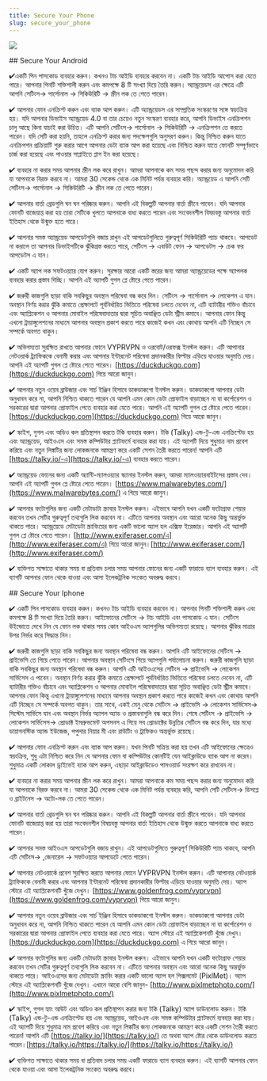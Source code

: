 ```yaml
---
title: Secure Your Phone
slug: secure_your_phone
---
```


![](/images/coverchap_3.jpg)


<div class="SECPHONE_H2" markdown="1">## Secure Your Android</div>




✔একটি পিন পাসকোড ব্যবহার করুন। কখনও টাচ আইডি ব্যবহার করবেন না। একটি টাচ আইডি আপোস করা যেতে পারে। আপনার পিনটি শক্তিশালী করুন এবং কমপক্ষে 8 টি সংখ্যা দিয়ে তৈরি করুন। অ্যান্ড্রয়েডস এর ক্ষেত্রে এটি আপনি সেটিংস→ পার্সোনাল → সিকিউরিটি → স্ক্রীন লক তে পেতে পারেন।

✔ আপনার ফোন এনক্রিপ্ট করুন এবং ব্যাক আপ করুন। এটি অ্যান্ড্রয়েডস এর সাম্প্রতিক সংস্করণের সঙ্গে স্বয়ংক্রিয় হয়। যদি আপনার ডিভাইস অ্যান্ড্রয়েড 4.0 বা তার চেয়েও নতুন সংস্করণ ব্যবহার করে, আপনি ডিভাইস এনক্রিপশন চালু আছে কিনা যাচাই করা উচিত। এটি আপনি সেটিংস→ পার্সোনাল → সিকিউরিটি → এনক্রিপশন তে করতে পারেন। যদি সেটি করা হয়নি, তাহলে এনক্রিপ্ট করার জন্য পদক্ষেপগুলি অনুসরণ করুন। কিন্তু নিশ্চিত করুন যাতে এনক্রিপশন প্রক্রিয়াটি শুরু করার আগে আপনার ডেটা ব্যাক আপ করা হয়েছে এবং নিশ্চিত করুন যাতে ফোনটি সম্পূর্ণভাবে চার্জ করা হয়েছে এবং পাওয়ার সাপ্লাইতে প্লাগ ইন করা হয়েছে। 

✔ ব্যবহার না করার সময় আপনার স্ক্রীন লক করে রাখুন। আমরা আপনাকে কম সময় পছন্দ করার জন্য অনুমোদন করি যা আপনাকে বিরক্ত করবে না। আমরা 30 সেকেন্ড থেকে এক মিনিট পর্যন্ত ব্যবহার করি। অ্যান্ড্রয়েড এ আপনি সেটি সেটিংস→ পার্সোনাল → সিকিউরিটি → স্ক্রীন লক তে পেতে পারেন। 

✔ আপনার বার্তা থ্রেডগুলি ঘন ঘন পরিষ্কার করুন।  আপনি এই বিকল্পটি আপনার বার্তা স্ক্রীনে পাবেন। যদি আপনার ফোনটি বাজেয়াপ্ত করা হয় তারা সেটিকে খুলতে আপনাকে বাধ্য করতে পারেন এবং সংবেদনশীল বিষয়বস্তু আপনার বার্তা ইতিহাস থেকে উন্মুক্ত হতে পারে।




✔ আপনার সমস্ত অ্যান্ড্রয়েড আপডেটগুলি বজায় রাখুন এই আপডেটগুলিতে গুরুত্বপূর্ণ সিকিউরিটি প্যাচ থাকবে। আপডেট না করালে তা আপনার ডিভাইসটিকে ঝুঁকিগ্রস্ত করতে পারে, সেটিংস → এবাউট ফোন → আপডেটস → চেক ফর আপডেটস এ যান। 

✔ একটি অ্যাপ লক সফটওয়্যার যোগ করুন। সুরক্ষার আরো একটি স্তরের জন্য আমরা অ্যান্ড্রয়েডের পক্ষে অ্যাপলক ব্যবহার করার প্রস্তাব দিচ্ছি। আপনি এই অ্যাপটি গুগল প্লে ষ্টোরে পেতে পারেন।

✔ জরুরী কাজগুলি ছাড়া বাকি সবকিছুর অবস্থান পরিষেবা বন্ধ করে দিন। সেটিংস → পার্সোনাল → লোকেশন এ যান। অবস্থান নির্ণয় করার ঝুঁকি কমাতে প্রেক্ষাপটে পূর্বনির্ধারিত ভিত্তিতে পরিষেবা চলতে দেবেন না, এটি ব্যাটারীর শক্তিও বাঁচাবে এবং অ্যাপ্লিকেশন ও আপনার মোবাইল পরিষেবাদাতার দ্বারা সূচিত অবাঞ্ছিত ডেটা স্ট্রীম কমাবে। আপনার ফোন কিন্তু এখনো ট্রায়াঙ্গুলেশনের মাধ্যমে আপনার অবস্থান প্রকাশ করতে পারে কাজেই কখন এবং কোথায় আপনি এটি নিচ্ছেন সে সম্পর্কে অবগত থাকুন। 

✔ অভিগম্যতা সুরক্ষিত রাখতে আপনার ফোনে VYPRVPN ও ওরবোট/ওরফক্স ইনস্টল করুন। এটি আপানার নেটওয়ার্ক ট্র্যাফিককে বেনামী করার এবং আপনার ইন্টারনেট পরিষেবা প্রদানকারীর ফিল্টার এড়িয়ে যাওয়ার অনুমতি দেয়। আপনি এই অ্যাপটি গুগল প্লে ষ্টোরে পেতে পারেন। [https://duckduckgo.com](https://duckduckgo.com) গিয়ে আরো জানুন।




✔ আপনার নতুন ওয়েব ব্রাউজার এবং সার্চ ইঞ্জিন হিসাবে ডাকডাকগো ইনস্টল করুন। ডাকডাকগো আপনার ডেটা অনুধাবন করে না, আপনি নিশ্চিত থাকতে পারেন যে আপনি এমন কোন ডেটা প্রোফাইল বাড়াচ্ছেন না যা কর্পোরেশন ও সরকারের দ্বারা আপনার প্রোফাইল পেতে ব্যবহার করা যেতে পারে। আপনি এই অ্যাপটি গুগল প্লে ষ্টোরে পেতে পারেন। [https://duckduckgo.com](https://duckduckgo.com) গিয়ে আরো জানুন।

✔ স্কাইপ, গুগল এবং অডিও কল প্রতিস্থাপন করতে টকি ব্যবহার করুন। টকি (Talky) এন্ড-টু-এন্ড এনক্রিপ্টেড হয় এবং অ্যান্ড্রয়েড, আইওএস এবং সমস্ত কম্পিউটার প্ল্যাটফর্মে ব্যবহার করা যায়। এই অ্যাপটি দিয়ে শুধুমাত্র নাম প্রবেশ করিয়ে এবং নতুন লিঙ্কটির জন্য লোকজনকে আমন্ত্রণ করে একটি সেশন তৈরী করতে পারেন! আপনি এটি [https://talky.io/-এ](https://talky.io/-এ) ব্যবহার করতে পারেন।

✔ অ্যান্ড্রয়েড ফোনের জন্য একটি অ্যান্টি-ম্যালওয়্যার স্ক্যানার ইনস্টল করুন, আমরা ম্যালওয়্যারবাইটসের প্রস্তাব দেব। আপনি এই অ্যাপটি গুগল প্লে ষ্টোরে পেতে পারেন। [https://www.malwarebytes.com/](https://www.malwarebytes.com/) এ গিয়ে আরো জানুন।

✔ আপনার ফটোগুলির জন্য একটি মেটাডাটা স্ক্রাবার ইনস্টল করুন। এইভাবে আপনি যখন একটি ফটোগ্রাফ শেয়ার করবেন তখন সেটির গুরুত্বপূর্ণ তথ্যগুলি লিক করবেন না। এটিতে আপনার অবস্থান এবং আরো অনেক কিছু অন্তর্ভুক্ত থাকতে পারে। অ্যান্ড্রয়েডে মেটাডেটা স্ক্রাবিংয়ের জন্য একটি ভালো অ্যাপ হল এক্সিফ ইরেজার। আপনি এই অ্যাপটি গুগল প্লে ষ্টোরে পেতে পারেন।  [http://www.exiferaser.com/এ](http://www.exiferaser.com/এ) গিয়ে আরো জানুন।[http://www.exiferaser.com/](http://www.exiferaser.com/)

✔ ব্যক্তিগত সাক্ষাতে থাকার সময় বা প্রতিবাদ চলার সময় আপনার ফোনের জন্য একটি ফারাডে ব্যাগ ব্যবহার করুন। এই ব্যাগটি আপনার ফোন থেকে যাওয়া এবং আসা ইলেকট্রনিক সংকেত অবরুদ্ধ করবে।

<div class="SECPHONE_H2" markdown="1">## Secure Your Iphone</div>






✔ একটি পিন পাসকোড ব্যবহার করুন। কখনও টাচ আইডি ব্যবহার করবেন না। আপনার পিনটি শক্তিশালী করুন এবং কমপক্ষে 8 টি সংখ্যা দিয়ে তৈরি করুন। আইফোনের সেটিংস → টাচ আইডি এবং পাসকোড এ যান। সেটিংস উইন্ডোতে দেখে নিন যে ফোন লক থাকার সময় কোন আইওএস অ্যাপগুলির অভিগম্যতা রয়েছে। আপনার ঝুঁকির মাত্রার উপর নির্ভর করে সিদ্ধান্ত নিন।

✔ জরুরী কাজগুলি ছাড়া বাকি সবকিছুর জন্য অবস্থান পরিষেবা বন্ধ করুন। আপনি এটি আইফোনের সেটিংস → প্রাইভেসি তে গিয়ে পেতে পারেন। আপনার অবস্থান সেটিংসে গিয়ে অ্যাপগুলি পর্যালোচনা করুন। জরুরী কাজগুলি ছাড়া বাকি সবকিছুর জন্য অবস্থান পরিষেবা বন্ধ করুন। আপনি এটি আইওএসের সেটিংস → প্রাইভেসি → লোকেশন সার্ভিসেস এ পাবেন। অবস্থান নির্ণয় করার ঝুঁকি কমাতে প্রেক্ষাপটে পূর্বনির্ধারিত ভিত্তিতে পরিষেবা চলতে দেবেন না, এটি ব্যাটারীর শক্তিও বাঁচাবে এবং অ্যাপ্লিকেশন ও আপনার মোবাইল পরিষেবাদাতার দ্বারা সূচিত অবাঞ্ছিত ডেটা স্ট্রীম কমাবে। আপনার ফোন কিন্তু এখনো ট্রায়াঙ্গুলেশনের মাধ্যমে আপনার অবস্থান প্রকাশ করতে পারে কাজেই কখন এবং কোথায় আপনি এটি নিচ্ছেন সে সম্পর্কে অবগত থাকুন। তার সাথে, একই মেনু থেকে সেটিংস → প্রাইভেসি → লোকেশন সার্ভিসেস→  সিস্টেম সার্ভিসে যান এবং অবস্থান নির্ভর অ্যাপল অ্যাড ও প্রস্তাবনাগুলি বন্ধ করে দিন। শেষে সেটিংস → প্রাইভেসি → লোকেশন সার্ভিসেস→  প্রোডাক্ট ইমপ্রুভমেন্ট অপসনস এ গিয়ে সব প্রোডাক্টের উন্নতির সেটিংস বন্ধ করে দিন, যার মধ্যে ডায়াগনস্টিক অ্যান্ড ইউজেজ, পপুলার নিয়ার মী এবং রাউটিং ও ট্রাফিকও অন্তর্ভুক্ত রয়েছে।




✔ আপনার ফোন এনক্রিপ্ট করুন এবং ব্যাক আপ করুন। যখন পিনটি সক্রিয় করা হয় তখন এটি আইফোনের ক্ষেত্রেও স্বয়ংক্রিয়, শুধু এটা নিশ্চিত করে নিন যে আপনার ফোন বা কম্পিউটার কোনটিই যেন আইক্লাউডে ব্যাক আপ না করেন। শুধুমাত্র একটি লোকাল ড্রাইভেই ব্যাক আপ করুন, এছাড়া আইক্লাউডেও পাসওয়ার্ড সংরক্ষণ করে রাখবেন না।

✔ ব্যবহার না করার সময় আপনার স্ক্রীন লক করে রাখুন। আমরা আপনাকে কম সময় পছন্দ করার জন্য অনুমোদন করি যা আপনাকে বিরক্ত করবে না। আমরা 30 সেকেন্ড থেকে এক মিনিট পর্যন্ত ব্যবহার করি, আপনি সেটি সেটিংস→ ডিসপ্লে ও ব্রাইটনেস → অটো-লক তে পেতে পারেন।

✔ আপনার বার্তা থ্রেডগুলি ঘন ঘন পরিষ্কার করুন। আপনি এই বিকল্পটি আপনার বার্তা স্ক্রীনে পাবেন। যদি আপনার ফোনটি বাজেয়াপ্ত করা হয় তারা সংবেদনশীল বিষয়বস্তু আপনার বার্তা ইতিহাস থেকে উন্মুক্ত করতে আপনাকে বাধ্য করতে পারেন।

✔ আপনার সমস্ত আইওএস আপডেটগুলি বজায় রাখুন। এই আপডেটগুলিতে গুরুত্বপূর্ণ সিকিউরিটি প্যাচ থাকবে, আপনি এটি সেটিংস→ ,জেনারেল → সফটওয়্যার আপডেটে পেতে পারেন।

✔ আপনার নেটওয়ার্কে প্রবেশ সুরক্ষিত করতে আপনার ফোনে VYPRVPN ইনস্টল করুন। এটি আপানার নেটওয়ার্ক ট্র্যাফিককে বেনামী করার এবং আপনার ইন্টারনেট পরিষেবা প্রদানকারীর ফিল্টার এড়িয়ে যাওয়ার অনুমতি দেয়। অ্যাপ স্টোরে এই অ্যাপ্লিকেশনটি খুঁজে দেখুন। [https://www.goldenfrog.com/vyprvpn](https://www.goldenfrog.com/vyprvpn) গিয়ে আরো জানুন।




✔ আপনার নতুন ওয়েব ব্রাউজার এবং সার্চ ইঞ্জিন হিসাবে ডাকডাকগো ইনস্টল করুন। ডাকডাকগো আপনার ডেটা অনুধাবন করে না, আপনি নিশ্চিত থাকতে পারেন যে আপনি এমন কোন ডেটা প্রোফাইল বাড়াচ্ছেন না যা কর্পোরেশন ও সরকারের দ্বারা আপনার প্রোফাইল পেতে ব্যবহার করা যেতে পারে। অ্যাপ স্টোরে এই অ্যাপ্লিকেশনটি খুঁজে দেখুন। [https://duckduckgo.com](https://duckduckgo.com) এ গিয়ে আরো জানুন।

✔ আপনার ফটোগুলির জন্য একটি মেটাডাটা স্ক্রাবার ইনস্টল করুন। এইভাবে আপনি যখন একটি ফটোগ্রাফ শেয়ার করবেন তখন সেটির গুরুত্বপূর্ণ তথ্যগুলি লিক করবেন না। এটিতে আপনার অবস্থান এবং আরো অনেক কিছু অন্তর্ভুক্ত থাকতে পারে। আইওএসের জন্য মেটাডেটা স্ক্রাবিং করার একটি ভালো অ্যাপ হল পিক্সলমেট (PixlMet)। অ্যাপ স্টোরে এই অ্যাপ্লিকেশনটি খুঁজে দেখুন। এখানে আরো বেশি জানুন- [http://www.pixlmetphoto.com/](http://www.pixlmetphoto.com/)

✔ স্কাইপ, গুগল হ্যাং আউট এবং অডিও কল প্রতিস্থাপন করার জন্য টকি (Talky) অ্যাপ ডাউনলোড করুন। টকি (Talky) এন্ড-টু-এন্ড এনক্রিপ্টেড হয় এবং অ্যান্ড্রয়েড, আইওএস এবং সমস্ত কম্পিউটার প্ল্যাটফর্মে ব্যবহার করা যায়। এই অ্যাপটি দিয়ে শুধুমাত্র নাম প্রবেশ করিয়ে এবং নতুন লিঙ্কটির জন্য লোকজনকে আমন্ত্রণ করে একটি সেশন তৈরী করতে পারেন! আপনি এটি [https://talky.io/](https://talky.io/) তে অথবা অ্যাপ ষ্টোর থেকে ডাউনলোড করতে পারেন।[https://talky.io/https://talky.io/](https://talky.io/https://talky.io/)

✔ ব্যক্তিগত সাক্ষাতে থাকার সময় বা প্রতিবাদ চলার সময় একটি ফারাডে ব্যাগ ব্যবহার করুন। এই ব্যাগটি আপনার ফোন থেকে যাওয়া এবং আসা ইলেকট্রনিক সংকেত অবরুদ্ধ করবে।